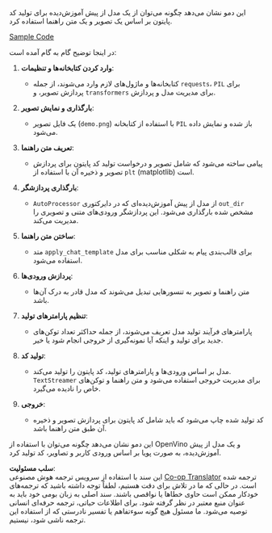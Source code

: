 <!--
CO_OP_TRANSLATOR_METADATA:
{
  "original_hash": "d7d7afa242a4a041ff4193546d4baf16",
  "translation_date": "2025-07-17T05:00:58+00:00",
  "source_file": "md/02.Application/04.Vision/Phi3/E2E_OpenVino_Phi3Vision.md",
  "language_code": "fa"
}
-->
این دمو نشان می‌دهد چگونه می‌توان از یک مدل از پیش آموزش‌دیده برای تولید کد پایتون بر اساس یک تصویر و یک متن راهنما استفاده کرد.

[Sample Code](../../../../../../code/06.E2E/E2E_OpenVino_Phi3-vision.ipynb)

در اینجا توضیح گام به گام آمده است:

1. **وارد کردن کتابخانه‌ها و تنظیمات**:  
   - کتابخانه‌ها و ماژول‌های لازم وارد می‌شوند، از جمله `requests`، `PIL` برای پردازش تصویر، و `transformers` برای مدیریت مدل و پردازش.

2. **بارگذاری و نمایش تصویر**:  
   - یک فایل تصویر (`demo.png`) با استفاده از کتابخانه `PIL` باز شده و نمایش داده می‌شود.

3. **تعریف متن راهنما**:  
   - پیامی ساخته می‌شود که شامل تصویر و درخواست تولید کد پایتون برای پردازش تصویر و ذخیره آن با استفاده از `plt` (matplotlib) است.

4. **بارگذاری پردازشگر**:  
   - `AutoProcessor` از مدل از پیش آموزش‌دیده‌ای که در دایرکتوری `out_dir` مشخص شده بارگذاری می‌شود. این پردازشگر ورودی‌های متنی و تصویری را مدیریت می‌کند.

5. **ساختن متن راهنما**:  
   - متد `apply_chat_template` برای قالب‌بندی پیام به شکلی مناسب برای مدل استفاده می‌شود.

6. **پردازش ورودی‌ها**:  
   - متن راهنما و تصویر به تنسورهایی تبدیل می‌شوند که مدل قادر به درک آن‌ها باشد.

7. **تنظیم پارامترهای تولید**:  
   - پارامترهای فرآیند تولید مدل تعریف می‌شوند، از جمله حداکثر تعداد توکن‌های جدید برای تولید و اینکه آیا نمونه‌گیری از خروجی انجام شود یا خیر.

8. **تولید کد**:  
   - مدل بر اساس ورودی‌ها و پارامترهای تولید، کد پایتون را تولید می‌کند. `TextStreamer` برای مدیریت خروجی استفاده می‌شود و متن راهنما و توکن‌های خاص را نادیده می‌گیرد.

9. **خروجی**:  
   - کد تولید شده چاپ می‌شود که باید شامل کد پایتون برای پردازش تصویر و ذخیره آن طبق متن راهنما باشد.

این دمو نشان می‌دهد چگونه می‌توان با استفاده از OpenVino و یک مدل از پیش آموزش‌دیده، به صورت پویا بر اساس ورودی کاربر و تصاویر، کد تولید کرد.

**سلب مسئولیت**:  
این سند با استفاده از سرویس ترجمه هوش مصنوعی [Co-op Translator](https://github.com/Azure/co-op-translator) ترجمه شده است. در حالی که ما در تلاش برای دقت هستیم، لطفاً توجه داشته باشید که ترجمه‌های خودکار ممکن است حاوی خطاها یا نواقصی باشند. سند اصلی به زبان بومی خود باید به عنوان منبع معتبر در نظر گرفته شود. برای اطلاعات حیاتی، ترجمه حرفه‌ای انسانی توصیه می‌شود. ما مسئول هیچ گونه سوءتفاهم یا تفسیر نادرستی که از استفاده این ترجمه ناشی شود، نیستیم.